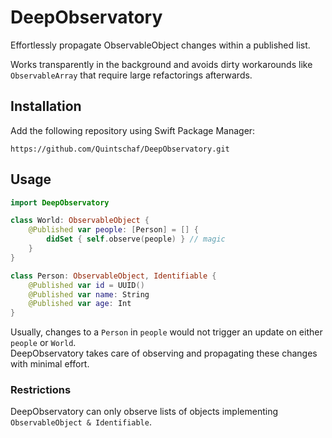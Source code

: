 # DeepObservatory

Effortlessly propagate ObservableObject changes within a published list.

Works transparently in the background and avoids dirty workarounds like `ObservableArray` that require large refactorings afterwards.

## Installation

Add the following repository using Swift Package Manager:
```
https://github.com/Quintschaf/DeepObservatory.git
```

## Usage

```swift
import DeepObservatory

class World: ObservableObject {
    @Published var people: [Person] = [] {
        didSet { self.observe(people) } // magic
    }
}

class Person: ObservableObject, Identifiable {
    @Published var id = UUID()
    @Published var name: String
    @Published var age: Int
}
```

Usually, changes to a `Person` in `people` would not trigger an update on either `people` or  `World`.<br>
DeepObservatory takes care of observing and propagating these changes with minimal effort.

### Restrictions
DeepObservatory can only observe lists of objects implementing `ObservableObject & Identifiable`.
